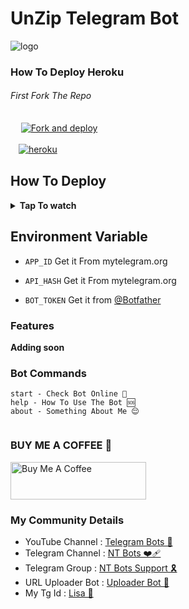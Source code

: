 # UnZip Telegram Bot


![logo](https://telegra.ph/file/dd1f5c456e1d5e9a7f8b4.jpg)




### How To Deploy Heroku

######          *First Fork The Repo*
            

  ㅤ <a href="https://github.com/LISA-KOREA/UnZip-Bot/fork"><img alt="Fork and deploy" src="https://img.shields.io/badge/-Fork%20And%20Deploy-black?style=for-the-badge&logo=github&logoColor=white"/></a> 

  ㅤ<a href="https://dashboard.heroku.com/new?template=https%3A%2F%2Fgithub.com%2FLISA-KOREA%2FUnZip-Bot"><img alt="heroku" src="https://img.shields.io/badge/-Deploy%20To%20Heroku-purple?style=for-the-badge&logo=heroku&logoColor=white"/></a> 
  

## How To Deploy

<b><details><summary>Tap To watch</summary>

<a href="https://youtu.be/Nh-QDNUy2Ms?si=_36cDRgl-UuUgcD7"><img alt="how to create" src="https://img.shields.io/badge/-YouTube-red?style=for-the-badge&logo=youtube&logoColor=white"/></a> 


</b>
</details>

##

## Environment Variable

* `APP_ID` Get it From mytelegram.org

* `API_HASH` Get it From mytelegram.org

* `BOT_TOKEN` Get it from [@Botfather](https://t.me/botfather)

### Features

**Adding soon**

### Bot Commands 
```
start - Check Bot Online 🔔
help - How To Use The Bot 🆘
about - Something About Me 😌


```

### BUY ME A COFFEE 🥹
<a href="https://www.buymeacoffee.com/lisakorean" target="_blank"><img src="https://cdn.buymeacoffee.com/buttons/v2/arial-yellow.png" alt="Buy Me A Coffee" style="height: 60px !important;width: 217px !important;" ></a>

### My Community Details


- YouTube Channel : [Telegram Bots 🤖](https://youtube.com/@NTBOT?feature=shared)
- Telegram Channel : [NT Bots ❤️‍🩹](https://t.me/NT_BOT_CHANNEL)
- Telegram Group : [NT Bots Support 🎗️](https://t.me/NT_BOTS_SUPPORT)
- URL Uploader Bot : [Uploader Bot 🚀](https://t.me/UploadLinkToFileBot)
- My Tg Id : [Lisa 👑](https://t.me/LISA_FAN_LK)

